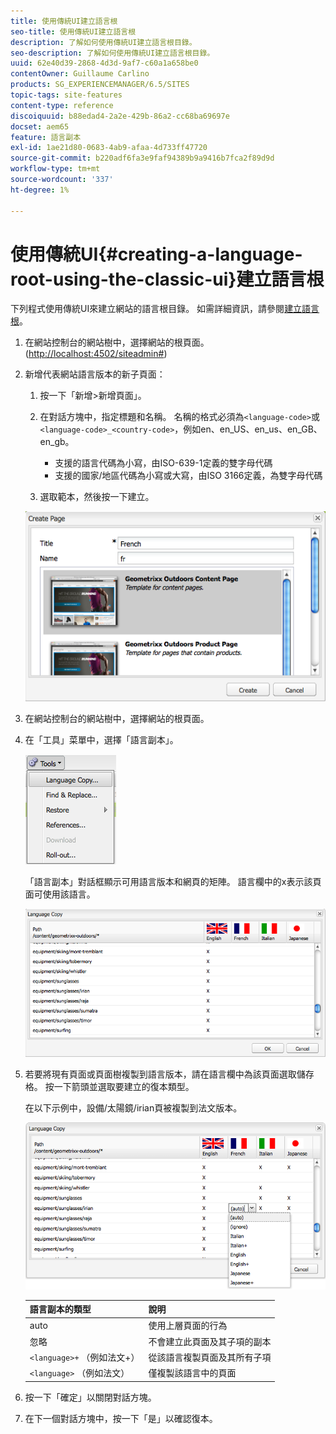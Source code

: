 ```yaml
---
title: 使用傳統UI建立語言根
seo-title: 使用傳統UI建立語言根
description: 了解如何使用傳統UI建立語言根目錄。
seo-description: 了解如何使用傳統UI建立語言根目錄。
uuid: 62e40d39-2868-4d3d-9af7-c60a1a658be0
contentOwner: Guillaume Carlino
products: SG_EXPERIENCEMANAGER/6.5/SITES
topic-tags: site-features
content-type: reference
discoiquuid: b88edad4-2a2e-429b-86a2-cc68ba69697e
docset: aem65
feature: 語言副本
exl-id: 1ae21d80-0683-4ab9-afaa-4d733ff47720
source-git-commit: b220adf6fa3e9faf94389b9a9416b7fca2f89d9d
workflow-type: tm+mt
source-wordcount: '337'
ht-degree: 1%

---
```


# 使用傳統UI{#creating-a-language-root-using-the-classic-ui}建立語言根

下列程式使用傳統UI來建立網站的語言根目錄。 如需詳細資訊，請參閱[建立語言根](/help/sites-administering/tc-prep.md#creating-a-language-root)。

1. 在網站控制台的網站樹中，選擇網站的根頁面。 ([http://localhost:4502/siteadmin#](http://localhost:4502/siteadmin#))
1. 新增代表網站語言版本的新子頁面：

   1. 按一下「新增>新增頁面」。
   1. 在對話方塊中，指定標題和名稱。 名稱的格式必須為`<language-code>`或`<language-code>_<country-code>`，例如en、en_US、en_us、en_GB、en_gb。

      * 支援的語言代碼為小寫，由ISO-639-1定義的雙字母代碼
      * 支援的國家/地區代碼為小寫或大寫，由ISO 3166定義，為雙字母代碼
   1. 選取範本，然後按一下建立。

   ![newpagefr](assets/newpagefr.png)

1. 在網站控制台的網站樹中，選擇網站的根頁面。
1. 在「工具」菜單中，選擇「語言副本」。

   ![工具語言副本](assets/toolslanguagecopy.png)

   「語言副本」對話框顯示可用語言版本和網頁的矩陣。 語言欄中的x表示該頁面可使用該語言。

   ![語言科佩對話](assets/languagecopydialog.png)

1. 若要將現有頁面或頁面樹複製到語言版本，請在語言欄中為該頁面選取儲存格。 按一下箭頭並選取要建立的復本類型。

   在以下示例中，設備/太陽鏡/irian頁被複製到法文版本。

   ![語言隱性下拉式清單](assets/languagecopydilogdropdown.png)

   | 語言副本的類型 | 說明 |
   |---|---|
   | auto | 使用上層頁面的行為 |
   | 忽略 | 不會建立此頁面及其子項的副本 |
   | `<language>+` （例如法文+） | 從該語言複製頁面及其所有子項 |
   | `<language>` （例如法文） | 僅複製該語言中的頁面 |

1. 按一下「確定」以關閉對話方塊。
1. 在下一個對話方塊中，按一下「是」以確認復本。
